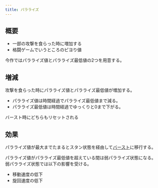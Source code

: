 ```yaml
---
title: パラライズ
---
```

## 概要
* 一部の攻撃を食らった時に増加する
* 格闘ゲームでいうところのピヨり値

今作ではパラライズ値とパラライズ最低値の2つを用意する。

## 増減
攻撃を食らった時にパラライズ値とパラライズ最低値が増加する。

* パラライズ値は時間経過でパラライズ最低値まで減る。
* パラライズ最低値は時間経過でゆっくりと0まで下がる。

バースト時にどちらもリセットされる

## 効果
パラライズ値が最大までたまるとスタン状態を経由して[バースト](0202_burst.md)に移行する。

パラライズ値がパラライズ最低値を超えている間は弱パラライズ状態になる。
弱パラライズ状態では以下の影響を受ける。
* 移動速度の低下
* 旋回速度の低下